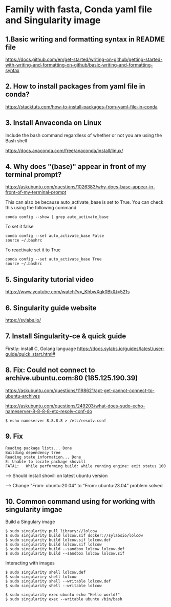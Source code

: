 # Family with fasta, Conda yaml file and Singularity image

## 1.Basic writing and formatting syntax in README file
https://docs.github.com/en/get-started/writing-on-github/getting-started-with-writing-and-formatting-on-github/basic-writing-and-formatting-syntax
## 2. How to install packages from yaml file in conda?
https://stacktuts.com/how-to-install-packages-from-yaml-file-in-conda
## 3. Install Anvaconda on Linux
Include the bash command regardless of whether or not you are using the Bash shell

https://docs.anaconda.com/free/anaconda/install/linux/
## 4. Why does "(base)" appear in front of my terminal prompt?
https://askubuntu.com/questions/1026383/why-does-base-appear-in-front-of-my-terminal-prompt

This can also be because auto_activate_base is set to True. You can check this using the following command
```
conda config --show | grep auto_activate_base
```
To set it false
```
conda config --set auto_activate_base False
source ~/.bashrc
```
To reactivate set it to True
```
conda config --set auto_activate_base True
source ~/.bashrc
```

## 5. Singularity tutorial video
https://www.youtube.com/watch?v=_KhbwXqk0Bk&t=521s
## 6. Singularity guide website
https://sylabs.io/

## 7. Install Singularity-ce & quick guide
Firstly: install C, Golang language
https://docs.sylabs.io/guides/latest/user-guide/quick_start.html#

## 8. Fix: Could not connect to archive.ubuntu.com:80 (185.125.190.39)
https://askubuntu.com/questions/1198621/apt-get-cannot-connect-to-ubuntu-archives

https://askubuntu.com/questions/249203/what-does-sudo-echo-nameserver-8-8-8-8-etc-resolv-conf-do

```
$ echo nameserver 8.8.8.8 > /etc/resolv.conf
```

## 9. Fix 
```+ apt-get -y install shovill
Reading package lists... Done
Building dependency tree       
Reading state information... Done
E: Unable to locate package shovill
FATAL:   While performing build: while running engine: exit status 100
```

-->  Should install shovill on latest ubuntu version

--> Change "From: ubuntu:20.04" to "From: ubuntu:23.04" problem solved

## 10. Common command using for working with singularity imgae
Build a Singulary image
```
$ sudo singularity pull library://lolcow
$ sudo singularity build lolcow.sif docker://sylabsio/lolcow
$ sudo singularity build lolcow.sif lolcow.def
$ sudo singularity build lolcow.sif lolcow
$ sudo singularity build --sandbox lolcow lolcow.def
$ sudo singularity build --sandbox lolcow lolcow.sif
```
Interacting with images
```
$ sudo singularity shell lolcow.def
$ sudo singulariry shell lolcow
$ sudo singularity shell --writable lolcow.def
$ sudo singularity shell --writable lolcow

$ sudo singularity exec ubuntu echo "Hello world!"
$ sudo singularity exec --writable ubuntu /bin/bash

```

